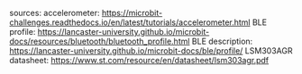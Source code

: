 sources: 
accelerometer: https://microbit-challenges.readthedocs.io/en/latest/tutorials/accelerometer.html
BLE profile: https://lancaster-university.github.io/microbit-docs/resources/bluetooth/bluetooth_profile.html
BLE description: https://lancaster-university.github.io/microbit-docs/ble/profile/
LSM303AGR datasheet: https://www.st.com/resource/en/datasheet/lsm303agr.pdf 